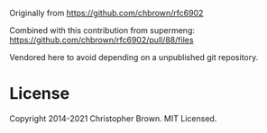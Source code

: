 Originally from https://github.com/chbrown/rfc6902

Combined with this contribution from supermeng: https://github.com/chbrown/rfc6902/pull/88/files

Vendored here to avoid depending on a unpublished git repository.

# License

Copyright 2014-2021 Christopher Brown. MIT Licensed.
